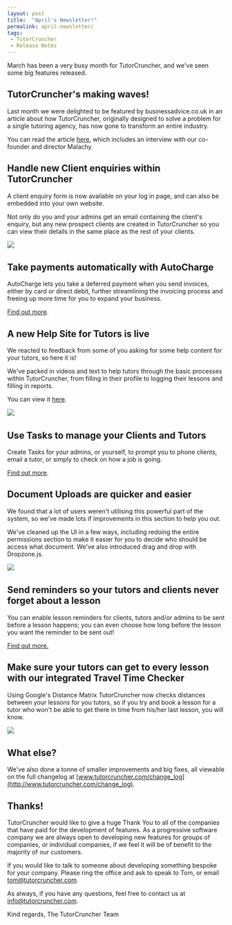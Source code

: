 ```yaml
---
layout: post
title:  "April's Newsletter!"
permalink: april-newsletter/
tags:
 - TutorCruncher
 - Release Notes
---
```

 
March has been a very busy month for TutorCruncher, and we've seen some big features released.

## TutorCruncher's making waves!

Last month we were delighted to be featured by businessadvice.co.uk in an article about how TutorCruncher, originally designed to solve a problem for a single tutoring agency, has now gone to transform an entire industry.

You can read the article [here](http://businessadvice.co.uk/on-the-up/tutorcruncher-how-accidental-intrapreneurship-lead-to-a-new-business-which-is-shaking-up-an-industry/), which includes an interview with our co-founder and director Malachy.

##  Handle new Client enquiries within TutorCruncher

A client enquiry form is now available on your log in page, and can also be embedded into your own website.

Not only do you and your admins get an email containing the client's enquiry, but any new prospect clients are created in TutorCruncher so you can view their details in the same place as the rest of your clients.

​<a href="https://gallery.mailchimp.com/ea12d2871ca6b988ff70c3dbe/images/7e70347f-d955-464a-8584-435d2161e07a.png" data-lightbox="lightbox" data-title="Handle Client Enquiries within TutorCruncher" class="thumbnail">
  <img src="https://gallery.mailchimp.com/ea12d2871ca6b988ff70c3dbe/images/7e70347f-d955-464a-8584-435d2161e07a.png" alt-text="Handle Client Enquiries within TutorCruncher"/>
</a>

## Take payments automatically with AutoCharge

AutoCharge lets you take a deferred payment when you send invoices, either by card or direct debit, further streamlining the invoicing process and freeing up more time for you to expand your business.

[Find out more](http://help.tutorcruncher.com/setup/#what-is-autocharge).

## A new Help Site for Tutors is live

We reacted to feedback from some of you asking for some help content for your tutors, so here it is!

We've packed in videos and text to help tutors through the basic processes within TutorCruncher, from filling in their profile to logging their lessons and filling in reports.

You can view it [here](http://help.tutorcruncher.com/contractor-help/).

​<a href="https://gallery.mailchimp.com/ea12d2871ca6b988ff70c3dbe/images/b9aab7a0-449d-4246-b15d-578bac13c852.png" data-lightbox="lightbox" data-title="The New Help Site for Tutors" class="thumbnail">
  <img src="https://gallery.mailchimp.com/ea12d2871ca6b988ff70c3dbe/images/b9aab7a0-449d-4246-b15d-578bac13c852.png" alt-text="The New Help Site for Tutors"/>
</a>

## Use Tasks to manage your Clients and Tutors

Create Tasks for your admins, or yourself, to prompt you to phone clients, email a tutor, or simply to check on how a job is going.

[Find out more](http://help.tutorcruncher.com/scheduling/#tasks).

## Document Uploads are quicker and easier

We found that a lot of users weren't utilising this powerful part of the system, so we've made lots if improvements in this section to help you out.

We've cleaned up the UI in a few ways, including redoing the entire permissions section to make it easier for you to decide who should be access what document. We've also introduced drag and drop with Dropzone.js.

​<a href="https://gallery.mailchimp.com/ea12d2871ca6b988ff70c3dbe/images/678415d7-cc73-4438-862a-79c710fe59c8.png" data-lightbox="lightbox" data-title="You can even upload multiple documents at once!" class="thumbnail">
  <img src="https://gallery.mailchimp.com/ea12d2871ca6b988ff70c3dbe/images/678415d7-cc73-4438-862a-79c710fe59c8.png" alt-text="You can even upload multiple documents at once!"/>
</a>

## Send reminders so your tutors and clients never forget about a lesson

You can enable lesson reminders for clients, tutors and/or admins to be sent before a lesson happens; you can even choose how long before the lesson you want the reminder to be sent out!

[Find out more.](http://help.tutorcruncher.com/scheduling/#what-are-lesson-reminders)

## Make sure your tutors can get to every lesson with our integrated Travel Time Checker

Using Google's Distance Matrix TutorCruncher now checks distances between your lessons for you tutors, so if you try and book a lesson for a tutor who won't be able to get there in time from his/her last lesson, you will know.

​<a href="https://gallery.mailchimp.com/ea12d2871ca6b988ff70c3dbe/images/85e5ec02-829c-451c-83bb-1fddbe2cdf80.png" data-lightbox="lightbox" data-title="TutorCruncher uses Google Maps to work out travel times" class="thumbnail">
  <img src="https://gallery.mailchimp.com/ea12d2871ca6b988ff70c3dbe/images/85e5ec02-829c-451c-83bb-1fddbe2cdf80.png" alt-text="TutorCruncher uses Google Maps to work out travel times"/>
</a>

## What else?

We've also done a tonne of smaller improvements and big fixes, all viewable on the full changelog at [www.tutorcruncher.com/change_log](http://www.tutorcruncher.com/change_log).

## Thanks!

TutorCruncher would like to give a huge Thank You to all of the companies that have paid for the development of features. As a progressive software company we are always open to developing new features for groups of companies, or individual companies, if we feel it will be of benefit to the majority of our customers.

If you would like to talk to someone about developing something bespoke for your company. Please ring the office and ask to speak to Tom, or email tom@tutorcruncher.com.

As always, if you have any questions, feel free to contact us at info@tutorcruncher.com.

Kind regards,
The TutorCruncher Team